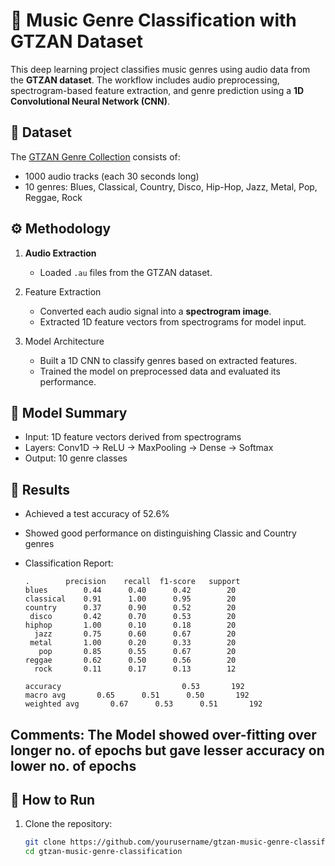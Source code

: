 # 🎵 Music Genre Classification with GTZAN Dataset

This deep learning project classifies music genres using audio data from the **GTZAN dataset**. The workflow includes audio preprocessing, spectrogram-based feature extraction, and genre prediction using a **1D Convolutional Neural Network (CNN)**.

## 🎼 Dataset

The [GTZAN Genre Collection](https://www.dropbox.com/scl/fi/logv7hsjc1t3daaysuhyh/genres.tar.gz?rlkey=vcu3jvliyletkjwxz8bv8jm7c&e=2&dl=0) consists of:
- 1000 audio tracks (each 30 seconds long)
- 10 genres: Blues, Classical, Country, Disco, Hip-Hop, Jazz, Metal, Pop, Reggae, Rock

## ⚙️ Methodology

1. **Audio Extraction**  
   - Loaded `.au` files from the GTZAN dataset.

2. Feature Extraction  
   - Converted each audio signal into a **spectrogram image**.
   - Extracted 1D feature vectors from spectrograms for model input.

3. Model Architecture
   - Built a 1D CNN to classify genres based on extracted features.
   - Trained the model on preprocessed data and evaluated its performance.

## 🧠 Model Summary

- Input: 1D feature vectors derived from spectrograms  
- Layers: Conv1D → ReLU → MaxPooling → Dense → Softmax  
- Output: 10 genre classes



## 🧪 Results

- Achieved a test accuracy of 52.6%
- Showed good performance on distinguishing Classic and Country genres

- Classification Report:
                
      .        precision    recall  f1-score   support
      blues        0.44      0.40      0.42        20  
      classical    0.91      1.00      0.95        20
      country      0.37      0.90      0.52        20
       disco       0.42      0.70      0.53        20
      hiphop       1.00      0.10      0.18        20
        jazz       0.75      0.60      0.67        20
       metal       1.00      0.20      0.33        20
         pop       0.85      0.55      0.67        20
      reggae       0.62      0.50      0.56        20
        rock       0.11      0.17      0.13        12

      accuracy                           0.53       192
      macro avg       0.65      0.51      0.50       192
      weighted avg       0.67      0.53      0.51       192


## Comments: The Model showed over-fitting over longer no. of epochs but gave lesser accuracy on lower no. of epochs
## 🚀 How to Run

1. Clone the repository:
   ```bash
   git clone https://github.com/yourusername/gtzan-music-genre-classification.git
   cd gtzan-music-genre-classification

